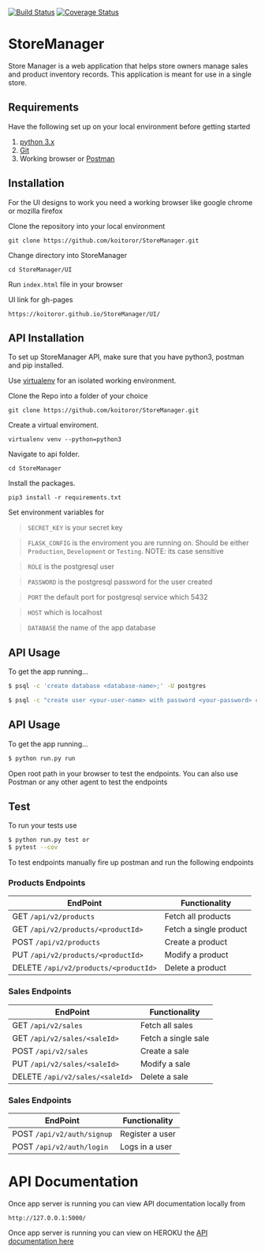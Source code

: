 [![Build Status](https://travis-ci.com/koitoror/StoreManager.svg?branch=ft-api-endpoints-v2-161242038)](https://travis-ci.org/koitoror/StoreManager)
[![Coverage Status](https://coveralls.io/repos/github/koitoror/StoreManager/badge.svg?branch=ft-api-endpoints-v2-161242038)](https://coveralls.io/github/koitoror/StoreManager?branch=ft-api-endpoints-v2-161242038)

# StoreManager
Store Manager is a web application that helps store owners manage sales and product inventory records. This application is meant for use in a single store.

## Requirements
Have the following set up on your local environment before getting started

1. [python 3.x](https://www.python.org/downloads/)
2. [Git](https://git-scm.com)
3. Working browser or [Postman](https://chrome.google.com/webstore/detail/postman/fhbjgbiflinjbdggehcddcbncdddomop?utm_source=chrome-app-launcher-info-dialog)

## Installation
For the UI designs to work you need a working browser like google chrome or mozilla firefox

Clone the repository into your local environment

```
git clone https://github.com/koitoror/StoreManager.git
```

Change directory into StoreManager
```
cd StoreManager/UI
```

Run `index.html` file in your browser

UI link for gh-pages

```
https://koitoror.github.io/StoreManager/UI/
```

## API Installation
To set up StoreManager API, make sure that you have python3, postman and pip installed.

Use [virtualenv](http://www.pythonforbeginners.com/basics/how-to-use-python-virtualenv) for an isolated working environment.

Clone the Repo into a folder of your choice
```
git clone https://github.com/koitoror/StoreManager.git
```

Create a virtual enviroment.
```
virtualenv venv --python=python3
```

Navigate to api folder.
```
cd StoreManager
```

Install the packages.
```
pip3 install -r requirements.txt
```

Set environment variables for 

> `SECRET_KEY` is your secret key

> `FLASK_CONFIG` is the enviroment you are running on. Should be either `Production`, `Development` or `Testing`. NOTE: its case sensitive

> `ROLE` is the postgresql user

> `PASSWORD` is the postgresql password for the user created

> `PORT` the default port for postgresql service which 5432

> `HOST` which is localhost

> `DATABASE` the name of the app database


## API Usage

To get the app running...

```bash
$ psql -c 'create database <database-name>;' -U postgres
```

```bash
$ psql -c "create user <your-user-name> with password <your-password> createdb;" -U postgres
```

## API Usage

To get the app running...

```bash
$ python run.py run
```

Open root path in your browser to test the endpoints. 
You can also use Postman or any other agent to test the endpoints

## Test

To run your tests use

```bash
$ python run.py test or 
$ pytest --cov
```

To test endpoints manually fire up postman and run the following endpoints


### Products Endpoints
**EndPoint** | **Functionality**
--- | ---
GET  `/api/v2/products` | Fetch all products
GET  `/api/v2/products/<productId>` | Fetch a single product 
POST  `/api/v2/products` | Create a product
PUT  `/api/v2/products/<productId>` | Modify a product
DELETE  `/api/v2/products/<productId>` | Delete a product

### Sales Endpoints
**EndPoint** | **Functionality**
--- | ---
GET  `/api/v2/sales` | Fetch all sales
GET  `/api/v2/sales/<saleId>` | Fetch a single sale 
POST  `/api/v2/sales` | Create a sale
PUT  `/api/v2/sales/<saleId>` | Modify a sale
DELETE  `/api/v2/sales/<saleId>` | Delete a sale

### Sales Endpoints
**EndPoint** | **Functionality**
--- | ---
POST  `/api/v2/auth/signup` | Register a user
POST  `/api/v2/auth/login` | Logs in a user


# API Documentation
Once app server is running you can view API documentation locally from
```
http://127.0.0.1:5000/
```

Once app server is running you can view on HEROKU the [API documentation here](https://store-manager-ke.herokuapp.com)